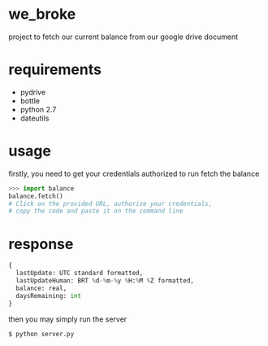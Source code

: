 # we_broke
project to fetch our current balance from our google drive document

# requirements
 * pydrive
 * bottle
 * python 2.7
 * dateutils

# usage

firstly, you need to get your credentials authorized to run fetch the balance

```python
>>> import balance
balance.fetch()
# Click on the provided URL, authorize your credentials, 
# copy the code and paste it on the command line
```

# response

```python
{
  lastUpdate: UTC standard formatted,
  lastUpdateHuman: BRT %d-%m-%y %H:%M %Z formatted,
  balance: real,
  daysRemaining: int
}
```
then you may simply run the server

```$ python server.py```
